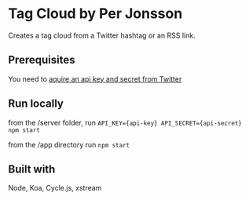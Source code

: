 # Tag Cloud by Per Jonsson
Creates a tag cloud from a Twitter hashtag or an RSS link.

## Prerequisites
You need to [aquire an api key and secret from Twitter](https://developer.twitter.com/en/docs/basics/authentication/guides/access-tokens)

## Run locally
from the /server folder, run `API_KEY={api-key} API_SECRET={api-secret} npm start`

from the /app directory run `npm start`

## Built with
Node, Koa, Cycle.js, xstream
